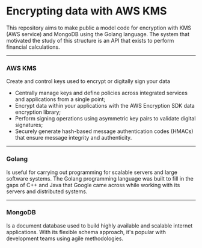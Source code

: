 # Encrypting data with AWS KMS
This repository aims to make public a model code for encryption with KMS (AWS service) and MongoDB using the Golang language. The system that motivated the study of this structure is an API that exists to perform financial calculations.

---

### AWS KMS
Create and control keys used to encrypt or digitally sign your data
- Centrally manage keys and define policies across integrated services and applications from a single point;
- Encrypt data within your applications with the AWS Encryption SDK data encryption library;
- Perform signing operations using asymmetric key pairs to validate digital signatures;
- Securely generate hash-based message authentication codes (HMACs) that ensure message integrity and authenticity.

---

### Golang
Is useful for carrying out programming for scalable servers and large software systems. The Golang programming language was built to fill in the gaps of C++ and Java that Google came across while working with its servers and distributed systems.

---

### MongoDB
Is a document database used to build highly available and scalable internet applications. With its flexible schema approach, it's popular with development teams using agile methodologies.
